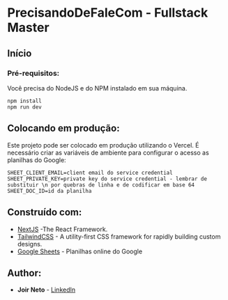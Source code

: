 # PrecisandoDeFaleCom - Fullstack Master
 
<!-- [![HitCount](https://hits.dwyl.com/joirneto/palpite_box.svg)](https://hits.dwyl.com/joirneto/PrecisandoDeFaleCom) -->

<!-- ![Preview](https://github.com/joirneto/PrecisandoDeFaleCom/blob/main/public/TelaInicial.png?raw=true) -->


## Início

### Pré-requisitos:

Você precisa do NodeJS e do NPM instalado em sua máquina.

```
npm install
npm run dev
```

## Colocando em produção:

Este projeto pode ser colocado em produção utilizando o Vercel. É necessário criar as variáveis de ambiente para configurar o acesso as planilhas do Google:

```
SHEET_CLIENT_EMAIL=client email do service credential
SHEET_PRIVATE_KEY=private key do service credential - lembrar de substituir \n por quebras de linha e de codificar em base 64
SHEET_DOC_ID=id da planilha
```

## Construído com:

* [NextJS](https://nextjs.org/) -The React Framework.
* [TailwindCSS](https://tailwindcss.com/) - A utility-first CSS framework for
rapidly building custom designs.
* [Google Sheets](https://drive.google.com) - Planilhas online do Google

## Author:

* **Joir Neto** - [LinkedIn](https://www.linkedin.com/in/joir-neto/)
